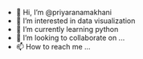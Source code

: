 - 👋 Hi, I’m @priyaranamakhani
- 👀 I’m interested in data visualization
- 🌱 I’m currently learning python
- 💞️ I’m looking to collaborate on ...
- 📫 How to reach me ...

<!---
priyaranamakhani/priyaranamakhani is a ✨ special ✨ repository because its `README.md` (this file) appears on your GitHub profile.
You can click the Preview link to take a look at your changes.
--->
